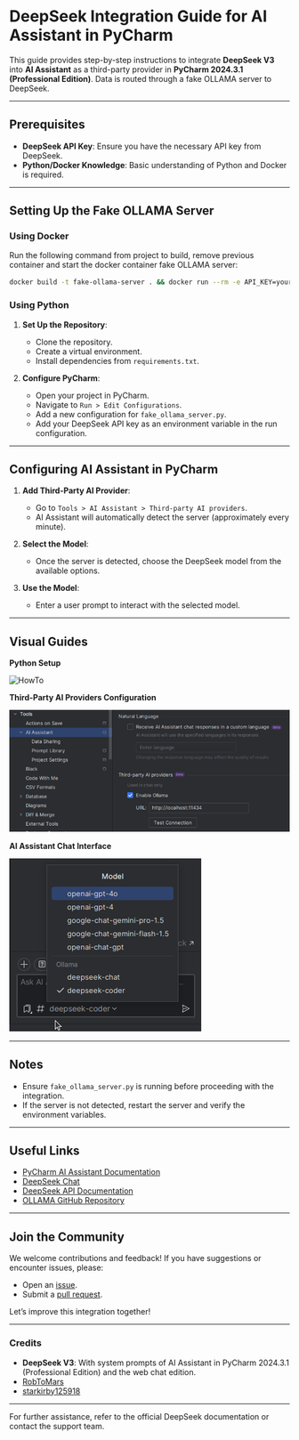 # DeepSeek Integration Guide for AI Assistant in PyCharm

This guide provides step-by-step instructions to integrate **DeepSeek V3** into **AI Assistant** as a third-party provider in **PyCharm 2024.3.1 (Professional Edition)**. Data is routed through a fake OLLAMA server to DeepSeek.

---

## Prerequisites
- **DeepSeek API Key**: Ensure you have the necessary API key from DeepSeek.
- **Python/Docker Knowledge**: Basic understanding of Python and Docker is required.

---

## Setting Up the Fake OLLAMA Server

### Using Docker
Run the following command from project to build, remove previous container and start the docker container fake OLLAMA server:
```bash
docker build -t fake-ollama-server . && docker run --rm -e API_KEY=your_api_key_here -p 11434:11434 fake-ollama-server
```

### Using Python
1. **Set Up the Repository**:
    - Clone the repository.
    - Create a virtual environment.
    - Install dependencies from `requirements.txt`.

2. **Configure PyCharm**:
    - Open your project in PyCharm.
    - Navigate to `Run > Edit Configurations`.
    - Add a new configuration for `fake_ollama_server.py`.
    - Add your DeepSeek API key as an environment variable in the run configuration.

---

## Configuring AI Assistant in PyCharm

1. **Add Third-Party AI Provider**:
    - Go to `Tools > AI Assistant > Third-party AI providers`.
    - AI Assistant will automatically detect the server (approximately every minute).

2. **Select the Model**:
    - Once the server is detected, choose the DeepSeek model from the available options.

3. **Use the Model**:
    - Enter a user prompt to interact with the selected model.

---

## Visual Guides
**Python Setup**

![HowTo](resources/HowTo.gif)

**Third-Party AI Providers Configuration**

![Tools-AI_Assistant_Third-party_AI_providers](resources/Tools-AI_Assistant_Third-party_AI_providers.png)

**AI Assistant Chat Interface**

![AI_Assistant_Chat](resources/AI_Assistant_Chat.png)

---

## Notes
- Ensure `fake_ollama_server.py` is running before proceeding with the integration.
- If the server is not detected, restart the server and verify the environment variables.

---

## Useful Links
- [PyCharm AI Assistant Documentation](https://www.jetbrains.com/help/pycharm/ai-assistant.html)
- [DeepSeek Chat](https://chat.deepseek.com/)
- [DeepSeek API Documentation](https://api-docs.deepseek.com/)
- [OLLAMA GitHub Repository](https://github.com/ollama/ollama)

---

## Join the Community
We welcome contributions and feedback! If you have suggestions or encounter issues, please:
- Open an [issue](https://github.com/RobToMars/DeepSeek/issues).
- Submit a [pull request](https://github.com/RobToMars/DeepSeek/pulls).

Let’s improve this integration together!

---

### Credits
- **DeepSeek V3**: With system prompts of AI Assistant in PyCharm 2024.3.1 (Professional Edition) and the web chat edition.
- [RobToMars](https://github.com/RobToMars)
- [starkirby125918](https://github.com/starkirby125918)

---

For further assistance, refer to the official DeepSeek documentation or contact the support team.